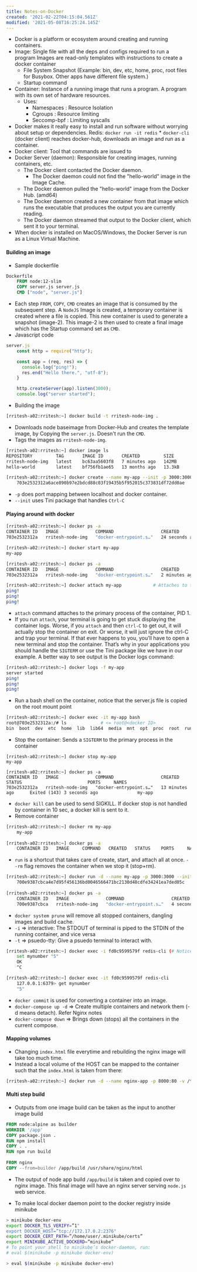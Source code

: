 ```yaml
---
title: Notes-on-Docker
created: '2021-02-22T04:15:04.561Z'
modified: '2021-05-08T16:25:24.145Z'
---
```

* Docker is a platform or ecosystem around creating and running containers.
* Image: Single file with all the deps and configs required to run a program
	Images are read-only templates with instructions to create a docker container
	* File System Snapshot (Example: bin, dev, etc, home, proc, root files for Busybox. Other apps have different file system.)
	* Startup command
* Container: Instance of a running image that runs a program. A program with its own set of hardware resources.
	* Uses:
		* Namespaces : Resource Isolation
		* Cgroups : Resource limiting
		* Seccomp-bpf : Limiting syscalls
* Docker makes it really easy to install and run software without worrying about setup or dependencies.
	Redis: `docker run -it redis`
		* `docker-cli` (docker client) reaches docker-hub, downloads an image and run as a container.
* Docker client: Tool that commands are issued to
* Docker Server (daemon): Responsible for creating images, running containers, etc.
	* The Docker client contacted the Docker daemon.
		* The Docker daemon could not find the "hello-world" image in the Image Cache. 
	* The Docker daemon pulled the "hello-world" image from the Docker Hub.
    (amd64)
	* The Docker daemon created a new container from that image which runs the
    executable that produces the output you are currently reading.
	* The Docker daemon streamed that output to the Docker client, which sent it
    to your terminal.
* When docker is installed on MacOS/Windows, the Docker Server is run as a Linux Virtual Machine.

#### Building an image
* Sample dockerfile

```dockerfile
Dockerfile
	FROM node:12-slim
	COPY server.js server.js
	CMD ["node", "server.js"]
```
* Each step  `FROM`, `COPY`, `CMD` creates an image that is consumed by the subsequent step. A `NodeJS` Image is created, a temporary container is created where a file is copied. This new container is used to generate a snapshot (image-2). This image-2 is then used to create a final image which has the Startup command set as `CMD`.
* Javascript code

```js
server.js
	const http = require("http");

	const app = (req, res) => {
	  console.log("ping!");
	  res.end("Hello there.", "utf-8");
	}

	http.createServer(app).listen(3000);
	console.log("server started");
```
* Building the image

```sh
[rritesh-a02:rritesh:~] docker build -t rritesh-node-img .
```
* Downloads node baseimage from Docker-Hub and creates the template image, by Copying the `server.js`. Doesn't run the `CMD`. 
* Tags the images as `rritesh-node-img`. 

```sh
[rritesh-a02:rritesh:~] docker image ls
REPOSITORY         TAG       IMAGE ID       CREATED         SIZE
rritesh-node-img   latest    bc63aa5603f8   7 minutes ago   142MB
hello-world        latest    bf756fb1ae65   13 months ago   13.3kB

[rritesh-a02:rritesh:~] docker create --name my-app --init -p 3000:3000 rritesh-node-img 			
	703e2532312a6ace890b97e2bdcd88c03f19435b5f952015c373831df72dd0ae
```
* `-p` does port mapping between localhost and docker container.
* `--init` uses Tini package that handles `Ctrl-C`

#### Playing around with docker

```sh
[rritesh-a02:rritesh:~] docker ps -a
CONTAINER ID   IMAGE              COMMAND                  CREATED          STATUS                      PORTS     NAMES
703e2532312a   rritesh-node-img   "docker-entrypoint.s…"   24 seconds ago   Created                               my-app

[rritesh-a02:rritesh:~] docker start my-app
my-app

[rritesh-a02:rritesh:~] docker ps -a
CONTAINER ID   IMAGE              COMMAND                  CREATED             STATUS                         PORTS                    NAMES
703e2532312a   rritesh-node-img   "docker-entrypoint.s…"   2 minutes ago       Up 5 seconds                   0.0.0.0:3000->3000/tcp  my-app

[rritesh-a02:rritesh:~] docker attach my-app			# Attaches to the docker container and prints the logs; Ctrl-C to exit, which also stops the app
ping!
ping!
ping!
```
* `attach` command attaches to the primary process of the container, PID 1.
* If you run `attach`, your terminal is going to get stuck displaying the container logs. Worse, if you `attach` and then `ctrl-C` to get out, it will actually stop the container on exit. Or worse, it will just ignore the ctrl-C and trap your terminal. If that ever happens to you, you’ll have to open a new terminal and stop the container. That’s why in your applications you should handle the `SIGTERM` or use the Tini package like we have in our example. A better way to see output is the Docker logs command:

```sh
[rritesh-a02:rritesh:~] docker logs -f my-app
server started
ping!
ping!
ping!
```
* Run a bash shell on the container, notice that the server.js file is copied on the root mount point

```sh
[rritesh-a02:rritesh:~] docker exec -it my-app bash
root@703e2532312a:/# ls 			# <= root@<docker ID>
bin  boot  dev	etc  home  lib	lib64  media  mnt  opt	proc  root  run  sbin  server.js  srv  sys  tmp  usr  var
```
* Stop the container: Sends a `SIGTERM` to the primary process in the container

```
[rritesh-a02:rritesh:~] docker stop my-app
my-app

[rritesh-a02:rritesh:~] docker ps -a
CONTAINER ID   IMAGE              COMMAND                  CREATED             STATUS                         PORTS     NAMES
703e2532312a   rritesh-node-img   "docker-entrypoint.s…"   13 minutes ago      Exited (143) 3 seconds ago               my-app
```
* `docker kill` can be used to send SIGKILL. If docker stop is not handled by container in 10 sec, a docker kill is sent to it.
* Remove container

```sh	
[rritesh-a02:rritesh:~] docker rm my-app
	my-app
	
[rritesh-a02:rritesh:~] docker ps -a
	CONTAINER ID   IMAGE     COMMAND   CREATED   STATUS    PORTS     NAMES
```
* `run` is a shortcut that takes care of create, start, and attach all at once. `--rm` flag removes the container when we stop it (stop+rm).

```sh
[rritesh-a02:rritesh:~] docker run -d --name my-app -p 3000:3000 --init --rm rritesh-node-img
	700e9387cbca4e7d95f456136bd0046566471bc2130d48cdfe34241ea7ded05c
	
[rritesh-a02:rritesh:~] docker ps -a
	CONTAINER ID   IMAGE              COMMAND                  CREATED         STATUS         PORTS                    NAMES
	700e9387cbca   rritesh-node-img   "docker-entrypoint.s…"   4 seconds ago   Up 3 seconds   0.0.0.0:3000->3000/tcp   my-app
```
* `docker system prune` will remove all stopped containers, dangling images and build cache.
* `-i` => interactive: The STDOUT of terminal is piped to the STDIN of the running container, and vice versa
* `-t` => psuedo-tty: Give a psuedo terminal to interact with.

```sh
[rritesh-a02:rritesh:~] docker exec -i fd0c9599579f redis-cli (# Notice no psuedo terminal)
	set mynumber "5"
	OK
	^C

[rritesh-a02:rritesh:~] docker exec -it fd0c9599579f redis-cli
	127.0.0.1:6379> get mynumber
	"5"
```
* `docker commit` is used for converting a container into an image.
* `docker-compose up -d` => Create multiple containers and network them (-d means detach). Refer Nginx notes
* `docker-compose down` => Brings down (stops) all the containers in the current compose.

#### Mapping volumes
* Changing `index.html` file everytime and rebuilding the nginx image will take too much time.
* Instead a local volume of the HOST can be mapped to the container such that the `index.html` is taken from there:

```sh
[rritesh-a02:rritesh:~] docker run -d --name nginx-app -p 8000:80 -v /tmp/nginx/html:/usr/share/nginx/html:ro --init --rm nginx
```

#### Multi step build
* Outputs from one image build can be taken as the input to another image build

```dockerfile
FROM node:alpine as builder
WORKDIR '/app'
COPY package.json .
RUN npm install
COPY . .
RUN npm run build
 
FROM nginx
COPY --from=builder /app/build /usr/share/nginx/html
```
* The output of node app build `/app/build` is taken and copied over to nginx image. This final image will have an nginx server serving `node.js` web service.


* To make local docker daemon point to the docker registry inside minikube

```sh
> minikube docker-env
export DOCKER_TLS_VERIFY=”1"
export DOCKER_HOST=”tcp://172.17.0.2:2376"
export DOCKER_CERT_PATH=”/home/user/.minikube/certs”
export MINIKUBE_ACTIVE_DOCKERD=”minikube”
# To point your shell to minikube’s docker-daemon, run:
# eval $(minikube -p minikube docker-env)

> eval $(minikube -p minikube docker-env)
``` 
